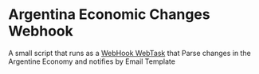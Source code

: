 # Argentina Economic Changes Webhook
A small script that runs as a [WebHook WebTask](https://webtask.io) that Parse changes in the Argentine Economy and notifies by Email Template

